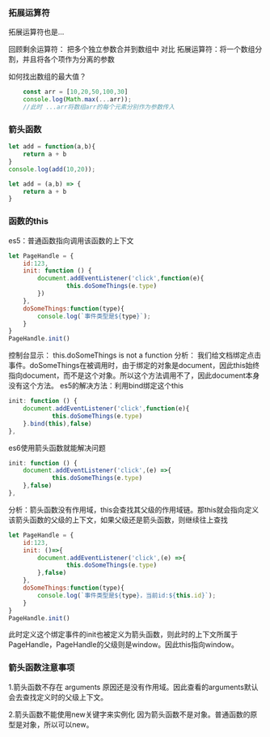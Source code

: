 ### 拓展运算符
拓展运算符也是...

回顾剩余运算符：
    把多个独立参数合并到数组中
对比
拓展运算符：将一个数组分割，并且将各个项作为分离的参数

如何找出数组的最大值？
``` javascript
    const arr = [10,20,50,100,30]
    console.log(Math.max(...arr));
    //此时 ...arr将数组arr的每个元素分别作为参数传入
```

### 箭头函数
``` javascript
let add = function(a,b){
    return a + b
}
console.log(add(10,20));

let add = (a,b) => {
    return a + b
}
```

### 函数的this
es5：普通函数指向调用该函数的上下文
``` javascript
let PageHandle = {
    id:123,
    init: function () {
        document.addEventListener('click',function(e){
                this.doSomeThings(e.type)
        })
    },
    doSomeThings:function(type){
        console.log(`事件类型是${type}`);
    }
}
PageHandle.init()
``` 
控制台显示：
    this.doSomeThings is not a function
分析：
    我们给文档绑定点击事件。doSomeThings在被调用时，由于绑定的对象是document，因此this始终指向document，而不是这个对象。所以这个方法调用不了，因此document本身没有这个方法。
es5的解决方法：利用bind绑定这个this

``` javascript
init: function () {
    document.addEventListener('click',function(e){
            this.doSomeThings(e.type)
    }.bind(this),false)
},
```

es6使用箭头函数就能解决问题
``` javascript
init: function () {
    document.addEventListener('click',(e) =>{
            this.doSomeThings(e.type)
    },false)
},
```
分析：箭头函数没有作用域，this会查找其父级的作用域链。那this就会指向定义该箭头函数的父级的上下文，如果父级还是箭头函数，则继续往上查找
``` javascript
let PageHandle = {
    id:123,
    init: ()=>{
        document.addEventListener('click',(e) =>{
                this.doSomeThings(e.type)
        },false)
    },
    doSomeThings:function(type){
        console.log(`事件类型是${type}，当前id:${this.id}`);
    }
}
PageHandle.init()
```
此时定义这个绑定事件的init也被定义为箭头函数，则此时的上下文所属于PageHandle，PageHandle的父级则是window。因此this指向window。

### 箭头函数注意事项
1.箭头函数不存在 arguments
原因还是没有作用域。因此查看的arguments默认会去查找定义时的父级上下文。

2.箭头函数不能使用new关键字来实例化
因为箭头函数不是对象。普通函数的原型是对象，所以可以new。
